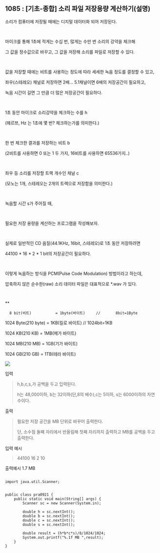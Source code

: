 ## 1085 : [기초-종합] 소리 파일 저장용량 계산하기(설명)
소리가 컴퓨터에 저장될 때에는 디지털 데이터화 되어 저장된다.

​

마이크를 통해 1초에 적게는 수십 번, 많게는 수만 번 소리의 강약을 체크해

그 값을 정수값으로 바꾸고, 그 값을 저장해 소리를 파일로 저장할 수 있다.

​

값을 저장할 때에는 비트를 사용하는 정도에 따라 세세한 녹음 정도를 결정할 수 있고,

좌우(스테레오) 채널로 저장하면 2배… 5.1채널이면 6배의 저장공간이 필요하고,

녹음 시간이 길면 그 만큼 더 많은 저장공간이 필요하다.

​

1초 동안 마이크로 소리강약을 체크하는 수를 h

(헤르쯔, Hz 는 1초에 몇 번? 체크하는가를 의미한다.)

​

한 번 체크한 결과를 저장하는 비트 b

(2비트를 사용하면 0 또는 1 두 가지, 16비트를 사용하면 65536가지..)

​

좌우 등 소리를 저장할 트랙 개수인 채널 c

(모노는 1개, 스테레오는 2개의 트랙으로 저장함을 의미한다.)

​

녹음할 시간 s가 주어질 때,

​

필요한 저장 용량을 계산하는 프로그램을 작성해보자.

​

실제로 일반적인 CD 음질(44.1KHz, 16bit, 스테레오)로 1초 동안 저장하려면

44100 * 16 * 2 * 1 bit의 저장공간이 필요하다.

​

이렇게 녹음하는 방식을 PCM(Pulse Code Modulation) 방법이라고 하는데,

압축하지 않은 순수한(raw) 소리 데이터 파일은 대표적으로 *.wav 가 있다.

​

**

      8 bit(비트)           = 1byte(바이트)     //       8bit=1Byte

1024 Byte(210 byte) = 1KB(킬로 바이트) // 1024bit=1KB

1024 KB(210 KB)      = 1MB(메가 바이트)

1024 MB(210 MB)     = 1GB(기가 바이트)

1024 GB(210 GB)      = 1TB(테라 바이트)






<img src="https://codeup.kr/upload/pimg6201_1.png">








입력

>h,b,c,s,가 공백을 두고 입력된다.
>
>h는 48,000이하, b는 32이하(단,8의 배수),c는 5이하, s는 6000이하의 자연수이다.





출력

>필요한 저장 공간을 MB 단위로 바꾸어 출력한다.
>
>단, 소수점 둘째 자리에서 반올림해 첫째 자리까지 출력하고 MB를 공백을 두고 출력한다.


입력 예시

>44100 16 2 10



출력예시
1.7 MB

```shell

import java.util.Scanner;


public class pra0921 {
    public static void main(String[] args) {
        Scanner sc = new Scanner(System.in);

        double h = sc.nextInt();
        double b = sc.nextInt();
        double c = sc.nextInt();
        double s = sc.nextInt();

        double result = (h*b*c*s)/8/1024/1024;
        System.out.printf("%.1f MB ",result);
    }
}

```
